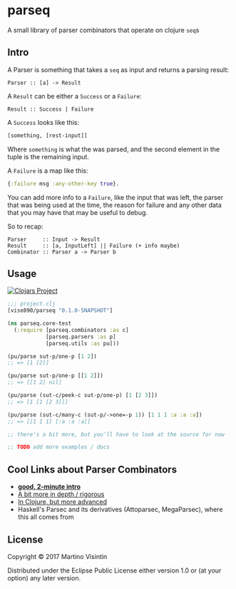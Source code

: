 # parseq

A small library of parser combinators that operate on clojure `seq`s

## Intro

A Parser is something that takes a `seq` as input and returns a parsing result:

```
Parser :: [a] -> Result
```

A `Result` can be either a `Success` or a `Failure`:

```
Result :: Success | Failure
```

A `Success` looks like this:

```clojure
[something, [rest-input]]
```

Where `something` is what the was parsed, and the second element in the tuple
is the remaining input.

A `Failure` is a map like this:

```clojure
{:failure msg :any-other-key true}.
```

You can add more info to a `Failure`, like the input that was left, the parser
that was being used at the time, the reason for failure and any other data that
you may have that may be useful to debug.

So to recap:

```
Parser     :: Input -> Result
Result     :: [a, InputLeft] || Failure (+ info maybe)
Combinator :: Parser a -> Parser b
```

## Usage

[![Clojars Project](https://img.shields.io/clojars/v/vise890/parseq.svg)](https://clojars.org/vise890/parseq)

```clojure
;;; project.clj
[vise890/parseq "0.1.0-SNAPSHOT"]
```

```clojure
(ns parseq.core-test
  (:require [parseq.combinators :as c]
            [parseq.parsers :as p]
            [parseq.utils :as pu]))

(pu/parse sut-p/one-p [1 2])
;; => [1 [2]]

(pu/parse sut-p/one-p [[1 2]])
;; => [[1 2] nil]

(pu/parse (sut-c/peek-c sut-p/one-p) [1 [2 3]])
;; => [1 [1 [2 3]]]

(pu/parse (sut-c/many-c (sut-p/->one=-p 1)) [1 1 1 :a :a :a])
;; => [[1 1 1] [:a :a :a]]

;; there's a bit more, but you'll have to look at the source for now

;; TODO add more examples / docs
```

## Cool Links about Parser Combinators

* [**good, 2-minute intro**](http://theorangeduck.com/page/you-could-have-invented-parser-combinators)
* [A bit more in depth / rigorous](http://sigusr2.net/parser-combinators-made-simple.html)
* [In Clojure, but more advanced](https://gist.github.com/kachayev/b5887f66e2985a21a466)
* Haskell's Parsec and its derivatives (Attoparsec, MegaParsec), where this all comes from

## License

Copyright © 2017 Martino Visintin

Distributed under the Eclipse Public License either version 1.0 or (at
your option) any later version.

